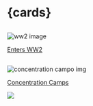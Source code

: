 <param ve-config  layout="index" >

#  {cards} 


##
![ww2 image](https://upload.wikimedia.org/wikipedia/commons/4/4f/A_gun_turret_on_a_restored_WW2_Lancaster_bomber_-c.jpg)

[Enters WW2](https://jamesjj1979.github.io/ww2/ww2)



##

![concentration campo img](https://upload.wikimedia.org/wikipedia/commons/a/a5/Hinzert_Memorial_Nazi_Concentration_Camp_01.jpg)

[Concentration Camps](https://jamesjj1979.github.io/ww2/concentrationCamps)


<a href="https://juncture-digital.org"><img src="https://juncture-digital.org/images/ve-button.png"></a>
